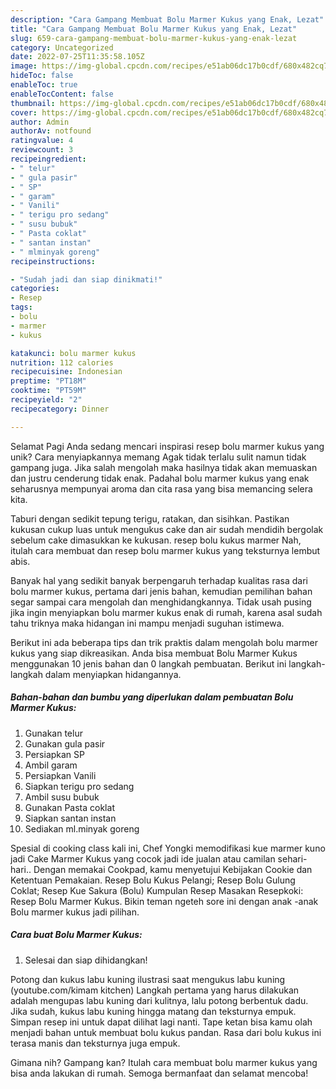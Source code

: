 ```yaml
---
description: "Cara Gampang Membuat Bolu Marmer Kukus yang Enak, Lezat"
title: "Cara Gampang Membuat Bolu Marmer Kukus yang Enak, Lezat"
slug: 659-cara-gampang-membuat-bolu-marmer-kukus-yang-enak-lezat
category: Uncategorized
date: 2022-07-25T11:35:58.105Z
image: https://img-global.cpcdn.com/recipes/e51ab06dc17b0cdf/680x482cq70/bolu-marmer-kukus-foto-resep-utama.jpg
hideToc: false
enableToc: true
enableTocContent: false
thumbnail: https://img-global.cpcdn.com/recipes/e51ab06dc17b0cdf/680x482cq70/bolu-marmer-kukus-foto-resep-utama.jpg
cover: https://img-global.cpcdn.com/recipes/e51ab06dc17b0cdf/680x482cq70/bolu-marmer-kukus-foto-resep-utama.jpg
author: Admin
authorAv: notfound
ratingvalue: 4
reviewcount: 3
recipeingredient:
- " telur"
- " gula pasir"
- " SP"
- " garam"
- " Vanili"
- " terigu pro sedang"
- " susu bubuk"
- " Pasta coklat"
- " santan instan"
- " mlminyak goreng"
recipeinstructions:

- "Sudah jadi dan siap dinikmati!"
categories:
- Resep
tags:
- bolu
- marmer
- kukus

katakunci: bolu marmer kukus 
nutrition: 112 calories
recipecuisine: Indonesian
preptime: "PT18M"
cooktime: "PT59M"
recipeyield: "2"
recipecategory: Dinner

---
```



Selamat Pagi Anda sedang mencari inspirasi resep bolu marmer kukus yang unik? Cara menyiapkannya memang Agak tidak terlalu sulit namun tidak gampang juga. Jika salah mengolah maka hasilnya tidak akan memuaskan dan justru cenderung tidak enak. Padahal bolu marmer kukus yang enak seharusnya mempunyai aroma dan cita rasa yang bisa memancing selera kita.


Taburi dengan sedikit tepung terigu, ratakan, dan sisihkan. Pastikan kukusan cukup luas untuk mengukus cake dan air sudah mendidih bergolak sebelum cake dimasukkan ke kukusan. resep bolu kukus marmer Nah, itulah cara membuat dan resep bolu marmer kukus yang teksturnya lembut abis.

Banyak hal yang sedikit banyak berpengaruh terhadap kualitas rasa dari bolu marmer kukus, pertama dari jenis bahan, kemudian pemilihan bahan segar sampai cara mengolah dan menghidangkannya. Tidak usah pusing jika ingin menyiapkan bolu marmer kukus enak di rumah, karena asal sudah tahu triknya maka hidangan ini mampu menjadi suguhan istimewa.


Berikut ini ada beberapa tips dan trik praktis dalam mengolah bolu marmer kukus yang siap dikreasikan. Anda bisa membuat Bolu Marmer Kukus menggunakan 10 jenis bahan dan 0 langkah pembuatan. Berikut ini langkah-langkah dalam menyiapkan hidangannya.

<!--inarticleads1-->

##### Bahan-bahan dan bumbu yang diperlukan dalam pembuatan Bolu Marmer Kukus:

1. Gunakan  telur
1. Gunakan  gula pasir
1. Persiapkan  SP
1. Ambil  garam
1. Persiapkan  Vanili
1. Siapkan  terigu pro sedang
1. Ambil  susu bubuk
1. Gunakan  Pasta coklat
1. Siapkan  santan instan
1. Sediakan  ml.minyak goreng


Spesial di cooking class kali ini, Chef Yongki memodifikasi kue marmer kuno jadi Cake Marmer Kukus yang cocok jadi ide jualan atau camilan sehari-hari.. Dengan memakai Cookpad, kamu menyetujui Kebijakan Cookie dan Ketentuan Pemakaian. Resep Bolu Kukus Pelangi; Resep Bolu Gulung Coklat; Resep Kue Sakura (Bolu) Kumpulan Resep Masakan Resepkoki: Resep Bolu Marmer Kukus. Bikin teman ngeteh sore ini dengan anak -anak Bolu marmer kukus jadi pilihan. 

<!--inarticleads2-->

##### Cara buat Bolu Marmer Kukus:


1. Selesai dan siap dihidangkan!

Potong dan kukus labu kuning ilustrasi saat mengukus labu kuning (youtube.com/kimam kitchen) Langkah pertama yang harus dilakukan adalah mengupas labu kuning dari kulitnya, lalu potong berbentuk dadu. Jika sudah, kukus labu kuning hingga matang dan teksturnya empuk. Simpan resep ini untuk dapat dilihat lagi nanti. Tape ketan bisa kamu olah menjadi bahan untuk membuat bolu kukus pandan. Rasa dari bolu kukus ini terasa manis dan teksturnya juga empuk. 

Gimana nih? Gampang kan? Itulah cara membuat bolu marmer kukus yang bisa anda lakukan di rumah. Semoga bermanfaat dan selamat mencoba!
